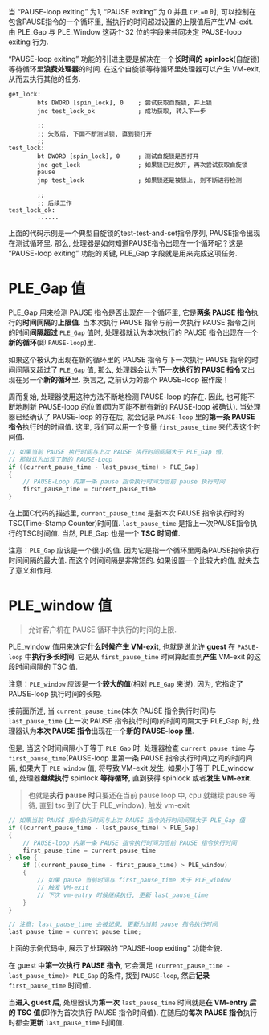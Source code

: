 
当 “PAUSE-loop exiting” 为1, “PAUSE exiting” 为 0 并且 `CPL=O` 时, 可以控制在包含PAUSE指令的一个循环里, 当执行的时间超过设置的上限值后产生VM-exit. 由 PLE_Gap 与 PLE_Window 这两个 32 位的字段来共同决定 PAUSE-loop exiting 行为. 

“PAUSE-loop exiting” 功能的引|进主要是解决在一个**长时间的 spinlock**(自旋锁)等待循环里**浪费处理器**的时间. 在这个自旋锁等待循环里处理器可以产生 VM-exit, 从而去执行其他的任务. 

```x86asm
get_lock:
        bts DWORD [spin_lock], 0    ; 尝试获取自旋锁, 并上锁
        jnc test_lock_ok            ; 成功获取, 转入下一步

        ;;
        ;; 失败后, 下面不断测试锁, 直到锁打开
        ;;
test_lock:        
        bt DWORD [spin_lock], 0     ; 测试自旋锁是否打开
        jnc get_lock                ; 如果锁已经放开, 再次尝试获取自旋锁
        pause
        jmp test_lock               ; 如果锁还是被锁上, 则不断进行检测

        ;;
        ;; 后续工作
test_lock_ok:
        ......
```

上面的代码示例是一个典型自旋锁的test-test-and-set指令序列, PAUSE指令出现在测试循环里. 那么, 处理器是如何知道PAUSE指令出现在一个循环呢？这是 “PAUSE-loop exiting” 功能的关键, PLE_Gap 字段就是用来完成这项任务.

# PLE_Gap 值

PLE_Gap 用来检测 PAUSE 指令是否出现在一个循环里, 它是**两条 PAUSE 指令**执行的**时间间隔**的**上限值**. 当本次执行 PAUSE 指令与前一次执行 PAUSE 指令之间的时间**间隔超过** `PLE_Gap` 值时, 处理器就认为本次执行的 PAUSE 指令出现在一个**新的循环**(即 `PAUSE-loop`)里.

如果这个被认为出现在新的循环里的 PAUSE 指令与下一次执行 PAUSE 指令的时间间隔又超过了 `PLE_Gap` 值, 那么, 处理器会认为**下一次执行的 PAUSE 指令**又出现在另一个**新的循环**里. 换言之, 之前认为的那个 PAUSE-loop 被作废！

周而复始, 处理器使用这种方法不断地检测 PAUSE-loop 的存在. 因此, 也可能不断地刷新 PAUSE-loop 的位置(因为可能不断有新的 PAUSE-loop 被确认). 当处理器已经确认了 PAUSE-loop 的存在后, 就会记录 `PAUSE-loop` 里的**第一条 PAUSE 指令**执行时的时间值. 这里, 我们可以用一个变量 `first_pause_time` 来代表这个时间值. 

```cpp
// 如果当前 PAUSE 执行时间与上次 PAUSE 执行时间间隔大于 PLE_Gap 值,
// 那就认为出现了新的 PAUSE-Loop
if ((current_pause_time - last_pause_time) > PLE_Gap)
{
    // PAUSE-Loop 内第一条 pause 指令执行时间为当前 pause 执行时间
    first_pause_time = current_pause_time
}
```

在上面C代码的描述里, `current_pause_time` 是指本次 PAUSE 指令执行时的 TSC(Time-Stamp Counter)时间值. `last_pause_time` 是指上一次PAUSE指令执行的TSC时间值. 当然, PLE_Gap 也是一个 **TSC 时间值**. 

注意：`PLE_Gap` 应该是一个很小的值. 因为它是指一个循环里两条PAUSE指令执行时间间隔的最大值. 而这个时间间隔是非常短的. 如果设置一个比较大的值, 就失去了意义和作用. 

# PLE_window 值

> 允许客户机在 PAUSE 循环中执行的时间的上限. 

PLE_window 值用来决定**什么时候产生 VM-exit**, 也就是说允许 **guest** 在 `PASUE-loop` 中**执行多长时间**. 它是从 `first_pause_time` 时间算起直到**产生** VM-exit 的这段时间间隔的 TSC 值. 

注意：`PLE_window` 应该是一个**较大的值**(相对 `PLE_Gap` 来说). 因为, 它指定了 PAUSE-loop 执行时间的长短. 

接前面所述, 当 `current_pause_time`(本次 PAUSE 指令执行时间)与 `last_pause_time` (上一次 PAUSE 指令执行时间)的时间间隔大于 PLE_Gap 时, 处理器认为**本次 PAUSE 指令**出现在一个**新的 PAUSE-loop 里**. 

但是, 当这个时间间隔小于等于 `PLE_Gap` 时, 处理器检查 `current_pause_time` 与 `first_pause_time`(PAUSE-loop 里第一条 PAUSE 指令执行时间)之间的时间间隔, 如果大于 `PLE_window` 值, 将导致 VM-exit 发生. 如果小于等于 PLE_window 值, 处理器**继续执行** spinlock **等待循环**, 直到获得 spinlock 或者**发生 VM-exit**. 

> 也就是**执行 pause 时**只要还在当前 pause loop 中, cpu 就继续 pause 等待, 直到 tsc 到了(大于 PLE_window), 触发 vm-exit

```cpp
// 如果当前 PAUSE 指令执行时间与上次 PAUSE 指令执行时间间隔大于 PLE_Gap 值
if ((current_pause_time - last_pause_time) > PLE_Gap)
{
    // PAUSE-loop 内第一条 PAUSE 指令执行时间为当前 PAUSE 指令执行时间
    first_pause_time = current_pause_time
} else {
    if ((current_pause_time - first_pause_time) > PLE_window)
    {
        // 如果 pause 当前时间与 first_pause_time 大于 PLE_window
        // 触发 VM-exit
        // 下次 vm-entry 时候继续执行, 更新 last_pause_time
    }
}

// 注意: last_pause_time 会被记录, 更新为当前 pause 指令执行时间
last_pause_time = current_pause_time;
```

上面的示例代码中, 展示了处理器的 “PAUSE-loop exiting” 功能全貌. 

在 guest 中**第一次执行 PAUSE 指令**, 它会满足 `(current_pause_time - last_pause_time)> PLE_Gap` 的条件, 找到 `PAUSE-loop`, 然后**记录** `first_pause_time` 时间值. 

当**进入 guest 后**, 处理器认为**第一次** `last_pause_time` 时间就是**在 VM-entry 后的 TSC 值**(即作为首次执行 PAUSE 指令时间值). 在随后的**每次 PAUSE 指令**执行时都会**更新** `last_pause_time` 时间值. 

